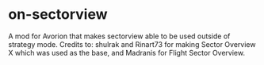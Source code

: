# on-sectorview
A mod for Avorion that makes sectorview able to be used outside of strategy mode. Credits to: shulrak and Rinart73 for making Sector Overview X which was used as the base, and Madranis for Flight Sector Overview.
